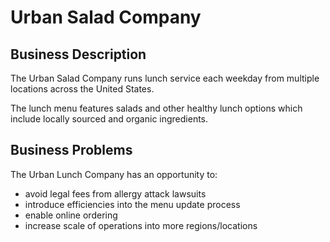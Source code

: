 # Urban Salad Company

## Business Description

The Urban Salad Company runs lunch service each weekday
 from multiple locations across the United States.

The lunch menu features salads and other healthy lunch options
  which include locally sourced and organic ingredients.

## Business Problems

The Urban Lunch Company has an opportunity to:

  + avoid legal fees from allergy attack lawsuits
  + introduce efficiencies into the menu update process
  + enable online ordering
  + increase scale of operations into more regions/locations
